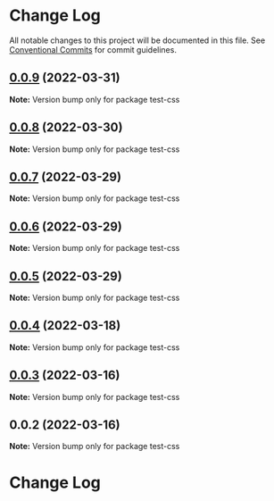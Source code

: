 # Change Log

All notable changes to this project will be documented in this file.
See [Conventional Commits](https://conventionalcommits.org) for commit guidelines.

## [0.0.9](https://github.com/tajo/ladle/compare/test-css@0.0.8...test-css@0.0.9) (2022-03-31)

**Note:** Version bump only for package test-css

## [0.0.8](https://github.com/tajo/ladle/compare/test-css@0.0.7...test-css@0.0.8) (2022-03-30)

**Note:** Version bump only for package test-css

## [0.0.7](https://github.com/tajo/ladle/compare/test-css@0.0.6...test-css@0.0.7) (2022-03-29)

**Note:** Version bump only for package test-css

## [0.0.6](https://github.com/tajo/ladle/compare/test-css@0.0.5...test-css@0.0.6) (2022-03-29)

**Note:** Version bump only for package test-css

## [0.0.5](https://github.com/tajo/ladle/compare/test-css@0.0.4...test-css@0.0.5) (2022-03-29)

**Note:** Version bump only for package test-css

## [0.0.4](https://github.com/tajo/ladle/compare/test-css@0.0.3...test-css@0.0.4) (2022-03-18)

**Note:** Version bump only for package test-css

## [0.0.3](https://github.com/tajo/ladle/compare/test-css@0.0.2...test-css@0.0.3) (2022-03-16)

**Note:** Version bump only for package test-css

## 0.0.2 (2022-03-16)

**Note:** Version bump only for package test-css

# Change Log
